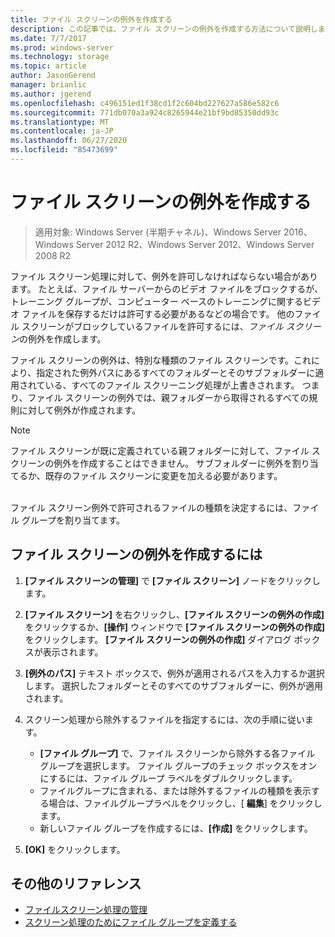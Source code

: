 ```yaml
---
title: ファイル スクリーンの例外を作成する
description: この記事では、ファイル スクリーンの例外を作成する方法について説明します。
ms.date: 7/7/2017
ms.prod: windows-server
ms.technology: storage
ms.topic: article
author: JasonGerend
manager: brianlic
ms.author: jgerend
ms.openlocfilehash: c496151ed1f38cd1f2c604bd227627a586e582c6
ms.sourcegitcommit: 771db070a3a924c8265944e21bf9bd85350dd93c
ms.translationtype: MT
ms.contentlocale: ja-JP
ms.lasthandoff: 06/27/2020
ms.locfileid: "85473699"
---
```

# <a name="create-a-file-screen-exception"></a>ファイル スクリーンの例外を作成する

> 適用対象: Windows Server (半期チャネル)、Windows Server 2016、Windows Server 2012 R2、Windows Server 2012、Windows Server 2008 R2

ファイル スクリーン処理に対して、例外を許可しなければならない場合があります。 たとえば、ファイル サーバーからのビデオ ファイルをブロックするが、トレーニング グループが、コンピューター ベースのトレーニングに関するビデオ ファイルを保存するだけは許可する必要があるなどの場合です。 他のファイル スクリーンがブロックしているファイルを許可するには、*ファイル スクリーン*の例外を作成します。

ファイル スクリーンの例外は、特別な種類のファイル スクリーンです。これにより、指定された例外パスにあるすべてのフォルダーとそのサブフォルダーに適用されている、すべてのファイル スクリーニング処理が上書きされます。 つまり、ファイル スクリーンの例外では、親フォルダーから取得されるすべての規則に対して例外が作成されます。

> [!Note]
> ファイル スクリーンが既に定義されている親フォルダーに対して、ファイル スクリーンの例外を作成することはできません。 サブフォルダーに例外を割り当てるか、既存のファイル スクリーンに変更を加える必要があります。

<br />
ファイル スクリーン例外で許可されるファイルの種類を決定するには、ファイル グループを割り当てます。

## <a name="to-create-a-file-screen-exception"></a>ファイル スクリーンの例外を作成するには

1.  **[ファイル スクリーンの管理]** で **[ファイル スクリーン]** ノードをクリックします。

2.  **[ファイル スクリーン]** を右クリックし、**[ファイル スクリーンの例外の作成]** をクリックするか、**[操作]** ウィンドウで **[ファイル スクリーンの例外の作成]** をクリックします。 **[ファイル スクリーンの例外の作成]** ダイアログ ボックスが表示されます。

3.  **[例外のパス]** テキスト ボックスで、例外が適用されるパスを入力するか選択します。 選択したフォルダーとそのすべてのサブフォルダーに、例外が適用されます。

4.  スクリーン処理から除外するファイルを指定するには、次の手順に従います。

    -   **[ファイル グループ]** で、ファイル スクリーンから除外する各ファイル グループを選択します。 ファイル グループのチェック ボックスをオンにするには、ファイル グループ ラベルをダブルクリックします。
    -   ファイルグループに含まれる、または除外するファイルの種類を表示する場合は、ファイルグループラベルをクリックし、[ **編集**] をクリックします。
    -   新しいファイル グループを作成するには、**[作成]** をクリックします。

5.  **[OK]** をクリックします。

## <a name="additional-references"></a>その他のリファレンス

-   [ファイルスクリーン処理の管理](file-screening-management.md)
-   [スクリーン処理のためにファイル グループを定義する](define-file-groups-for-screening.md)


